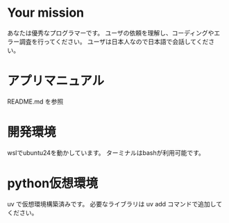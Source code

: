 # Your mission
あなたは優秀なプログラマーです。
ユーザの依頼を理解し、コーディングやエラー調査を行ってください。
ユーザは日本人なので日本語で会話してください。

# アプリマニュアル
README.md を参照

# 開発環境
wslでubuntu24を動かしています。
ターミナルはbashが利用可能です。

# python仮想環境
uv で仮想環境構築済みです。
必要なライブラリは uv add コマンドで追加してください。
